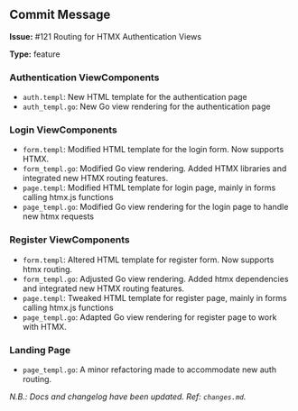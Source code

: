 ## Commit Message 

**Issue:** #121 Routing for HTMX Authentication Views

**Type:** feature

### Authentication ViewComponents
- `auth.templ`: New HTML template for the authentication page
- `auth_templ.go`: New Go view rendering for the authentication page

### Login ViewComponents
- `form.templ`: Modified HTML template for the login form. Now supports HTMX.
- `form_templ.go`: Modified Go view rendering. Added HTMX libraries and integrated new HTMX routing features.
- `page.templ`: Modified HTML template for login page, mainly in forms calling htmx.js functions
- `page_templ.go`: Modified Go view rendering for the login page to handle new htmx requests

### Register ViewComponents
- `form.templ`: Altered HTML template for register form. Now supports htmx routing.
- `form_templ.go`: Adjusted Go view rendering. Added htmx dependencies and integrated new HTMX routing features.
- `page.templ`: Tweaked HTML template for register page, mainly in forms calling htmx.js functions
- `page_templ.go`: Adapted Go view rendering for register page to work with HTMX.

### Landing Page
- `page_templ.go`: A minor refactoring made to accommodate new auth routing.

*N.B.: Docs and changelog have been updated. Ref: `changes.md`.*

